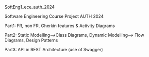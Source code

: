 SoftEng1_ece_auth_2024

Software Engineering Course Project AUTH 2024


Part1: FR, non FR, Gherkin features & Activity Diagrams

Part2: Static Modelling-->Class Diagrams, Dynamic Modelling--> Flow Diagrams, Design Patterns

Part3: API in REST Architecture (use of Swagger)
